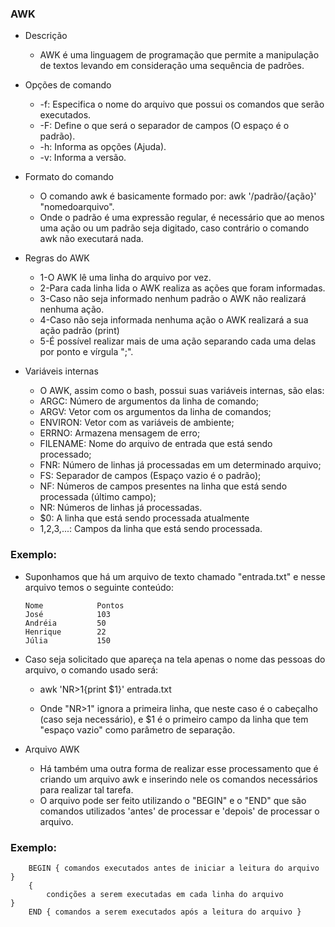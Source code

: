  ### AWK

* Descrição
   * AWK é uma linguagem de programação que permite a manipulação de textos levando em consideração uma sequência de padrões.

* Opções de comando
   * -f: Especifica o nome do arquivo que possui os comandos que serão executados.
   * -F: Define o que será o separador de campos (O espaço é o padrão).
   * -h: Informa as opções (Ajuda).
   * -v: Informa a versão.

* Formato do comando
   * O comando awk é basicamente formado por: awk '/padrão/{ação}' "nomedoarquivo".
   * Onde o padrão é uma expressão regular, é necessário que ao menos uma ação ou um padrão seja digitado, caso contrário o comando awk não executará nada.



* Regras do AWK
   * 1-O AWK lê uma linha do arquivo por vez.
   * 2-Para cada linha lida o AWK realiza as ações que foram informadas.
   * 3-Caso não seja informado nenhum padrão o AWK não realizará nenhuma ação.
   * 4-Caso não seja informada nenhuma ação o AWK realizará a sua ação padrão (print)
   * 5-É possível realizar mais de uma ação separando cada uma delas por ponto e vírgula ";".


* Variáveis internas
  * O AWK, assim como o bash, possui suas variáveis internas, são elas:
  * ARGC: Número de argumentos da linha de comando;
  * ARGV: Vetor com os argumentos da linha de comandos;
  * ENVIRON: Vetor com as variáveis de ambiente;
  * ERRNO: Armazena mensagem de erro;
  * FILENAME: Nome do arquivo de entrada que está sendo processado;
  * FNR: Número de linhas já processadas em um determinado arquivo;
  * FS: Separador de campos (Espaço vazio é o padrão);
  * NF: Números de campos presentes na linha que está sendo processada (último campo);
  * NR: Números de linhas já processadas.
  * $0: A linha que está sendo processada atualmente
  * $1,$2,$3,$...: Campos da linha que está sendo processada.

### Exemplo:
  * Suponhamos que há um arquivo de texto chamado "entrada.txt" e nesse arquivo temos o seguinte conteúdo:
         
        Nome            Pontos
        José            103
        Andréia         50
        Henrique        22
        Júlia           150
   
* Caso seja solicitado que apareça na tela apenas o nome das pessoas do arquivo, o comando usado será: 
  * awk 'NR>1{print $1}' entrada.txt

  * Onde "NR>1" ignora a primeira linha, que neste caso é o cabeçalho (caso seja necessário), e $1 é o primeiro campo da linha que tem "espaço vazio" como parâmetro de separação.

* Arquivo AWK
  * Há também uma outra forma de realizar esse processamento que é criando um arquivo awk e inserindo nele os comandos necessários para realizar tal tarefa.
  * O arquivo pode ser feito utilizando o "BEGIN" e o "END" que são comandos utilizados 'antes' de processar e 'depois' de processar o arquivo.

### Exemplo:
        BEGIN { comandos executados antes de iniciar a leitura do arquivo }
        {
	        condições a serem executadas em cada linha do arquivo
	}
        END { comandos a serem executados após a leitura do arquivo }
